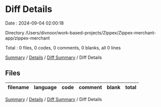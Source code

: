 # Diff Details

Date : 2024-09-04 02:00:18

Directory /Users/divnoor/work-based-projects/Zippex/Zippex-merchant-app/zippex-merchant

Total : 0 files,  0 codes, 0 comments, 0 blanks, all 0 lines

[Summary](results.md) / [Details](details.md) / [Diff Summary](diff.md) / Diff Details

## Files
| filename | language | code | comment | blank | total |
| :--- | :--- | ---: | ---: | ---: | ---: |

[Summary](results.md) / [Details](details.md) / [Diff Summary](diff.md) / Diff Details